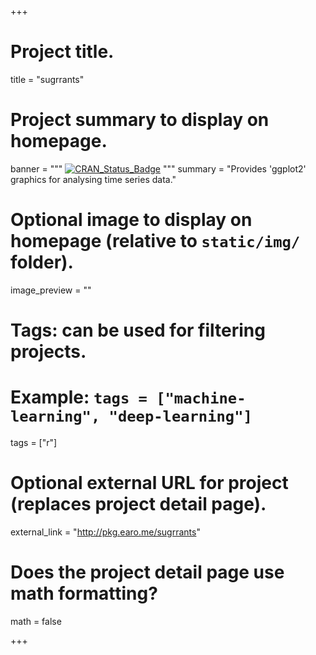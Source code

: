 +++

# Project title.
title = "sugrrants"

# Project summary to display on homepage.
banner = """
[![CRAN_Status_Badge](http://www.r-pkg.org/badges/version/sugrrants)](https://cran.r-project.org/package=sugrrants)
"""
summary = "Provides 'ggplot2' graphics for analysing time series data."

# Optional image to display on homepage (relative to `static/img/` folder).
image_preview = ""

# Tags: can be used for filtering projects.
# Example: `tags = ["machine-learning", "deep-learning"]`
tags = ["r"]

# Optional external URL for project (replaces project detail page).
external_link = "http://pkg.earo.me/sugrrants"

# Does the project detail page use math formatting?
math = false

+++

